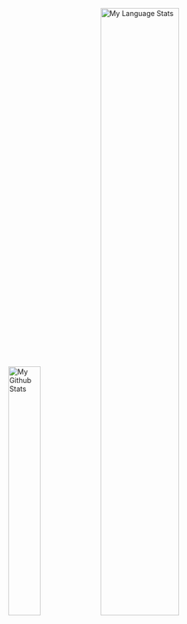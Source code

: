 <img width="35.65%" alt="My Github Stats" src="https://github-readme-stats-josc146.vercel.app/api?username=josStorer&show_icons=true&hide_rank=true&hide_title=true&hide=commits&line_height=65"></img>
<img width="55.7%" alt="My Language Stats" src="https://github-readme-stats-josc146.vercel.app/api/top-langs/?username=josStorer&layout=compact&langs_count=10&exclude_repo=github-readme-stats,TrafficMonitor,tts,ClothDock"></img>
